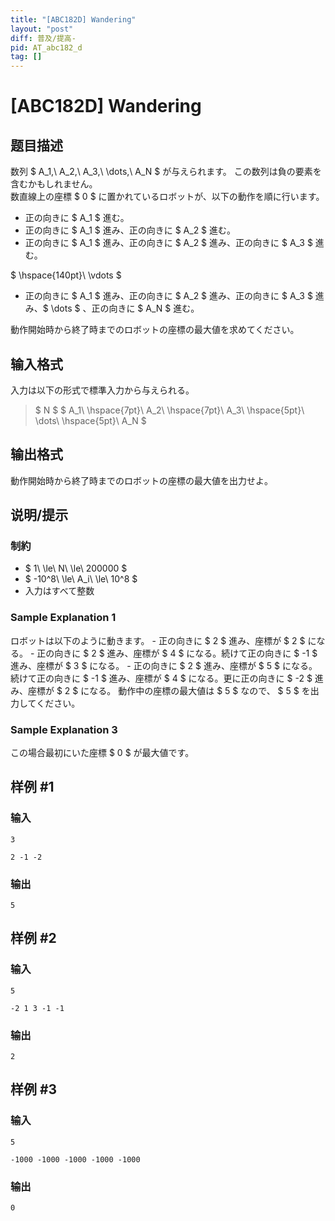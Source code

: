 ```yaml
---
title: "[ABC182D] Wandering"
layout: "post"
diff: 普及/提高-
pid: AT_abc182_d
tag: []
---
```


# [ABC182D] Wandering

## 题目描述

[problemUrl]: https://atcoder.jp/contests/abc182/tasks/abc182_d

数列 $ A_1,\ A_2,\ A_3,\ \dots,\ A_N $ が与えられます。 この数列は負の要素を含むかもしれません。  
 数直線上の座標 $ 0 $ に置かれているロボットが、以下の動作を順に行います。

- 正の向きに $ A_1 $ 進む。
- 正の向きに $ A_1 $ 進み、正の向きに $ A_2 $ 進む。
- 正の向きに $ A_1 $ 進み、正の向きに $ A_2 $ 進み、正の向きに $ A_3 $ 進む。

$ \hspace{140pt}\ \vdots $

- 正の向きに $ A_1 $ 進み、正の向きに $ A_2 $ 進み、正の向きに $ A_3 $ 進み、$ \dots $ 、正の向きに $ A_N $ 進む。

動作開始時から終了時までのロボットの座標の最大値を求めてください。

## 输入格式

入力は以下の形式で標準入力から与えられる。

> $ N $ $ A_1\ \hspace{7pt}\ A_2\ \hspace{7pt}\ A_3\ \hspace{5pt}\ \dots\ \hspace{5pt}\ A_N $

## 输出格式

動作開始時から終了時までのロボットの座標の最大値を出力せよ。

## 说明/提示

### 制約

- $ 1\ \le\ N\ \le\ 200000 $
- $ -10^8\ \le\ A_i\ \le\ 10^8 $
- 入力はすべて整数

### Sample Explanation 1

ロボットは以下のように動きます。 - 正の向きに $ 2 $ 進み、座標が $ 2 $ になる。 - 正の向きに $ 2 $ 進み、座標が $ 4 $ になる。続けて正の向きに $ -1 $ 進み、座標が $ 3 $ になる。 - 正の向きに $ 2 $ 進み、座標が $ 5 $ になる。続けて正の向きに $ -1 $ 進み、座標が $ 4 $ になる。更に正の向きに $ -2 $ 進み、座標が $ 2 $ になる。 動作中の座標の最大値は $ 5 $ なので、 $ 5 $ を出力してください。

### Sample Explanation 3

この場合最初にいた座標 $ 0 $ が最大値です。

## 样例 #1

### 输入

```
3
2 -1 -2
```

### 输出

```
5
```

## 样例 #2

### 输入

```
5
-2 1 3 -1 -1
```

### 输出

```
2
```

## 样例 #3

### 输入

```
5
-1000 -1000 -1000 -1000 -1000
```

### 输出

```
0
```

